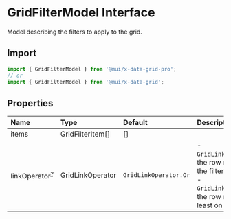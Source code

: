 # GridFilterModel Interface

<p class="description">Model describing the filters to apply to the grid.</p>

## Import

```js
import { GridFilterModel } from '@mui/x-data-grid-pro';
// or
import { GridFilterModel } from '@mui/x-data-grid';
```

## Properties

| Name                                                                                           | Type                                            | Default                                                 | Description                                                                                                                                |
| :--------------------------------------------------------------------------------------------- | :---------------------------------------------- | :------------------------------------------------------ | :----------------------------------------------------------------------------------------------------------------------------------------- |
| <span class="prop-name">items</span>                                                           | <span class="prop-type">GridFilterItem[]</span> | <span class="prop-default">[]</span>                    |                                                                                                                                            |
| <span class="prop-name optional">linkOperator<sup><abbr title="optional">?</abbr></sup></span> | <span class="prop-type">GridLinkOperator</span> | <span class="prop-default">`GridLinkOperator.Or`</span> | - `GridLinkOperator.And`: the row must pass all the filter items.<br />- `GridLinkOperator.Or`: the row must pass at least on filter item. |
